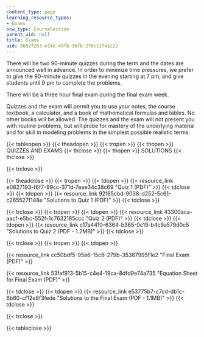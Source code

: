 ```yaml
---
content_type: page
learning_resource_types:
- Exams
ocw_type: CourseSection
parent_uid: null
title: Exams
uid: 9682f263-e14e-49fb-36fb-276c11f41c22
---
```


There will be two 90-minute quizzes during the term and the dates are announced well in advance. In order to minimize time pressures, we prefer to give the 90-minute quizzes in the evening starting at 7 pm, and give students until 9 pm to complete the problems.

There will be a three hour final exam during the final exam week.

Quizzes and the exam will permit you to use your notes, the course textbook, a calculator, and a book of mathematical formulas and tables. No other books will be allowed. The quizzes and the exam will not present you with routine problems, but will probe for mastery of the underlying material and for skill in modeling problems in the simplest possible realistic terms.

{{< tableopen >}}
{{< theadopen >}}
{{< tropen >}}
{{< thopen >}}
QUIZZES AND EXAMS
{{< thclose >}}
{{< thopen >}}
SOLUTIONS
{{< thclose >}}

{{< trclose >}}

{{< theadclose >}}
{{< tropen >}}
{{< tdopen >}}
{{< resource_link e0827193-f6f7-99cc-371d-7eae34c38c69 "Quiz 1 (PDF)" >}}
{{< tdclose >}}
{{< tdopen >}}
{{< resource_link 92f65cbd-9038-d252-5c61-c265527f148e "Solutions to Quiz 1 (PDF)" >}}
{{< tdclose >}}

{{< trclose >}}
{{< tropen >}}
{{< tdopen >}}
{{< resource_link 43300aca-aacf-e5bc-552f-1c7632185ccc "Quiz 2 (PDF)" >}}
{{< tdclose >}}
{{< tdopen >}}
{{< resource_link c17a4410-6364-b365-0c19-b4c9a579d0c5 "Solutions to Quiz 2 (PDF - 1.2MB)" >}}
{{< tdclose >}}

{{< trclose >}}
{{< tropen >}}
{{< tdopen >}}


{{< resource_link cc50bdf5-95a6-15c6-279b-35367995f1e2 "Final Exam (PDF)" >}}

{{< resource_link 53faf913-5b15-c4e4-19ca-8dfd9e74a735 "Equation Sheet for Final Exam (PDF)" >}}


{{< tdclose >}}
{{< tdopen >}}
{{< resource_link e53775b7-c7cd-db1c-6b60-cf12e8f3fede "Solutions to the Final Exam (PDF - 1.1MB)" >}}
{{< tdclose >}}

{{< trclose >}}

{{< tableclose >}}